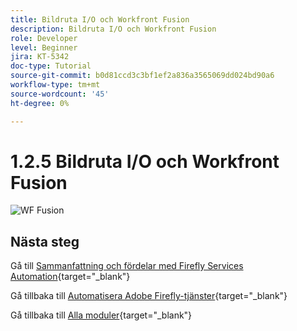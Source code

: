 ```yaml
---
title: Bildruta I/O och Workfront Fusion
description: Bildruta I/O och Workfront Fusion
role: Developer
level: Beginner
jira: KT-5342
doc-type: Tutorial
source-git-commit: b0d81ccd3c3bf1ef2a836a3565069dd024bd90a6
workflow-type: tm+mt
source-wordcount: '45'
ht-degree: 0%

---
```


# 1.2.5 Bildruta I/O och Workfront Fusion

![WF Fusion](./images/wffc63.png)

## Nästa steg

Gå till [Sammanfattning och fördelar med Firefly Services Automation](./summary.md){target="_blank"}

Gå tillbaka till [Automatisera Adobe Firefly-tjänster](./automation.md){target="_blank"}

Gå tillbaka till [Alla moduler](./../../../overview.md){target="_blank"}
